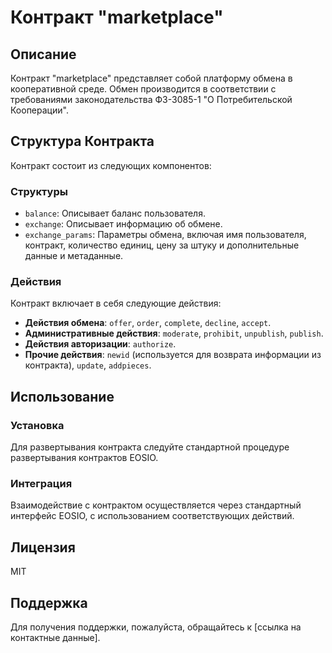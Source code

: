 # Контракт "marketplace"

## Описание

Контракт "marketplace" представляет собой платформу обмена в кооперативной среде. Обмен производится в соответствии с требованиями законодательства ФЗ-3085-1 "О Потребительской Кооперации".

## Структура Контракта

Контракт состоит из следующих компонентов:

### Структуры

- `balance`: Описывает баланс пользователя.
- `exchange`: Описывает информацию об обмене.
- `exchange_params`: Параметры обмена, включая имя пользователя, контракт, количество единиц, цену за штуку и дополнительные данные и метаданные.

### Действия

Контракт включает в себя следующие действия:

- **Действия обмена**: `offer`, `order`, `complete`, `decline`, `accept`.
- **Административные действия**: `moderate`, `prohibit`, `unpublish`, `publish`.
- **Действия авторизации**: `authorize`.
- **Прочие действия**: `newid` (используется для возврата информации из контракта), `update`, `addpieces`.

## Использование

### Установка

Для развертывания контракта следуйте стандартной процедуре развертывания контрактов EOSIO.

### Интеграция

Взаимодействие с контрактом осуществляется через стандартный интерфейс EOSIO, с использованием соответствующих действий.

## Лицензия

MIT

## Поддержка

Для получения поддержки, пожалуйста, обращайтесь к [ссылка на контактные данные].
